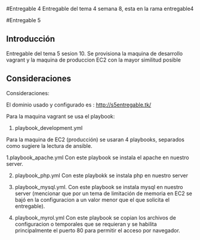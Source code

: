 
#Entregable 4
Entregable del tema 4 semana 8, esta en la rama entregable4


#Entregable 5

## Introducción

Entregable del tema 5 sesion 10.  Se provisiona la maquina de desarrollo vagrant y la maquina de produccion EC2 con la mayor similitud posible 


## Consideraciones

Consideraciones:

El dominio usado y configurado es : http://s5entregable.tk/

Para la maquina vagrant se usa el playbook:
1. playbook_development.yml

Para la maquina de EC2 (producción)  se usaran 4 playbooks, separados como sugiere la lectura de ansible.

1.playbook_apache.yml
   Con este playbook se instala el apache en nuestro server.
   
2. playbook_php.yml
    Con este playbokk se instala php en nuestro server
    
3. playbook_mysql.yml.
    Con este playbook se instala mysql en nuestro server (mencionar que por un tema de limitación de memoria en EC2 se bajó en la configuracion a un valor  menor que el que solicita el entregable).
    
4. playbook_myrol.yml
    Con este playbook se copian los archivos de configuracion o temporales que se requieran y se habilita principalmente el puerto 80 para permitir el acceso por navegador.
